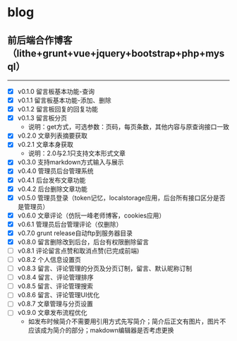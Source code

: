 # blog
## 前后端合作博客（lithe+grunt+vue+jquery+bootstrap+php+mysql）
***
- [x]  v0.1.0 留言板基本功能-查询
- [x] v0.1.1 留言板基本功能-添加、删除
- [x] v0.1.2 留言板回复的回复功能
- [x] v0.1.3 留言板分页
    * 说明：get方式，可选参数：页码，每页条数，其他内容与原查询接口一致
- [x] v0.2.0 文章列表摘要获取
- [x] v0.2.1 文章本身获取
    * 说明：2.0与2.1只支持文本形式文章
- [x] v0.3.0 支持markdown方式输入与展示
- [x] v0.4.0 管理员后台管理系统
- [x] v0.4.1 后台发布文章功能
- [x] v0.4.2 后台删除文章功能
- [x] v0.5.0 管理员登录（token记忆，localstorage应用，后台所有接口区分是否是管理员）
- [x] v0.6.0 文章评论（仿阮一峰老师博客，cookies应用）
- [x] v0.6.1 管理员后台管理评论（仅删除）
- [x] v0.7.0 grunt release自动ftp到服务器目录
- [x] v0.8.0 留言删除改到后台，后台有权限删除留言
- [ ] v0.8.1 评论留言点赞和取消点赞(已完成前端)
- [ ] v0.8.2 个人信息设置页
- [ ] v0.8.3 留言、评论管理的分页及分页订制，留言、默认昵称订制
- [ ] v0.8.4 留言、评论管理排序
- [ ] v0.8.5 留言、评论管理搜索
- [ ] v0.8.6 留言、评论管理UI优化
- [ ] v0.8.7 文章管理与分页设置
- [ ] v0.9.0 文章发布流程优化
    * 如发布时候简介不需要用引用方式先写简介；简介后正文有图片，图片不应该成为简介的部分；makdown编辑器是否考虑更换




